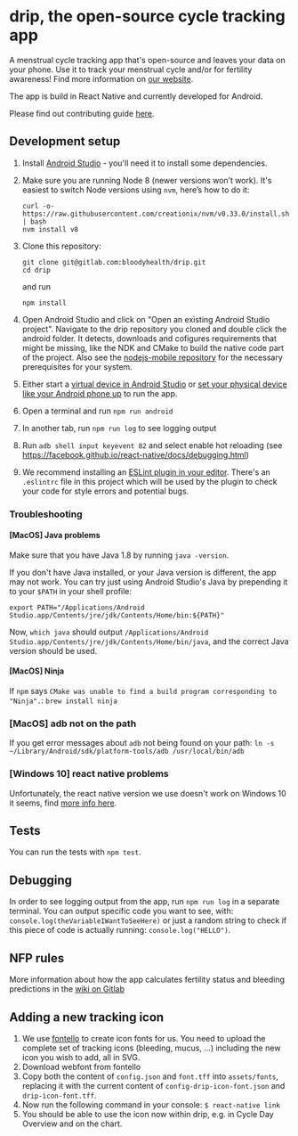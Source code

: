 # drip, the open-source cycle tracking app

A menstrual cycle tracking app that's open-source and leaves your data on your phone. Use it to track your menstrual cycle and/or for fertility awareness!
Find more information on [our website](https://bloodyhealth.gitlab.io/).

The app is build in React Native and currently developed for Android.

Please find out contributing guide [here](https://gitlab.com/bloodyhealth/drip/blob/master/CONTRIBUTING.md).

## Development setup
1. Install [Android Studio](https://developer.android.com/studio/) - you'll need it to install some dependencies.

1. Make sure you are running Node 8 (newer versions won’t work). It's easiest to switch Node versions using `nvm`, here’s how to do it:

    ```
    curl -o- https://raw.githubusercontent.com/creationix/nvm/v0.33.0/install.sh | bash
    nvm install v8
    ```

1. Clone this repository:

    ```
    git clone git@gitlab.com:bloodyhealth/drip.git
    cd drip
    ```
    and run
    ```
    npm install
    ```

1. Open Android Studio and click on "Open an existing Android Studio project". Navigate to the drip repository you cloned and double click the android folder. It detects, downloads and cofigures requirements that might be missing, like the NDK and CMake to build the native code part of the project. Also see the [nodejs-mobile repository](https://github.com/janeasystems/nodejs-mobile) for the necessary prerequisites for your system.

1. Either start a [virtual device in Android Studio](https://developer.android.com/studio/run/emulator) or [set your physical device like your Android phone up](https://developer.android.com/training/basics/firstapp/running-app) to run the app.

1. Open a terminal and run `npm run android`

1. In another tab, run `npm run log` to see logging output

1. Run `adb shell input keyevent 82` and select enable hot reloading (see https://facebook.github.io/react-native/docs/debugging.html)

1. We recommend installing an [ESLint plugin in your editor](https://eslint.org/docs/user-guide/integrations#editors). There's an `.eslintrc` file in this project which will be used by the plugin to check your code for style errors and potential bugs.

### Troubleshooting
#### [MacOS] Java problems

Make sure that you have Java 1.8 by running `java -version`.

If you don't have Java installed, or your Java version is different, the app may not work. You can try just using Android Studio's Java by prepending it to your `$PATH` in your shell profile:

```
export PATH="/Applications/Android Studio.app/Contents/jre/jdk/Contents/Home/bin:${PATH}"
```

Now, `which java` should output `/Applications/Android Studio.app/Contents/jre/jdk/Contents/Home/bin/java`, and the correct Java version should be used.

#### [MacOS] Ninja
If `npm` says `CMake was unable to find a build program corresponding to "Ninja".`:
    ```
    brew install ninja
    ```

### [MacOS] adb not on the path
If you get error messages about `adb` not being found on your path:
    ```
    ln -s ~/Library/Android/sdk/platform-tools/adb /usr/local/bin/adb
    ```

### [Windows 10] react native problems

Unfortunately, the react native version we use doesn't work on Windows 10 it seems, find [more info here](https://github.com/facebook/react-native/issues/20015).

## Tests
You can run the tests with `npm test`.

## Debugging
In order to see logging output from the app, run `npm run log` in a separate terminal. You can output specific code you want to see, with:
`console.log(theVariableIWantToSeeHere)`
or just a random string to check if this piece of code is actually running:
`console.log("HELLO")`.

## NFP rules
More information about how the app calculates fertility status and bleeding predictions in the [wiki on Gitlab](https://gitlab.com/bloodyhealth/drip/wikis/home)

## Adding a new tracking icon
1. We use [fontello](http://fontello.com/) to create icon fonts for us. You need to upload the complete set of tracking icons (bleeding, mucus, ...) including the new icon you wish to add, all in SVG.
2. Download webfont from fontello
3. Copy both the content of `config.json` and `font.tff` into `assets/fonts`, replacing it with the current content of `config-drip-icon-font.json` and `drip-icon-font.tff`.
4. Now run the following command in your console:
`$ react-native link`
5. You should be able to use the icon now within drip, e.g. in Cycle Day Overview and on the chart.

